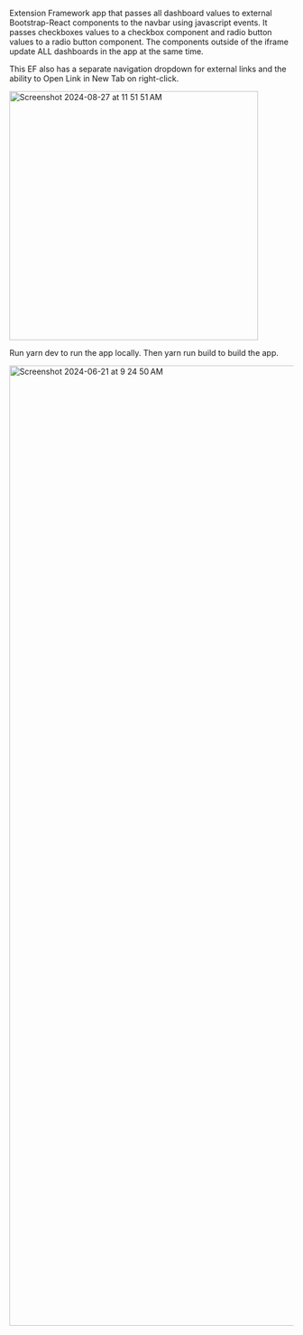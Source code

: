 Extension Framework app that passes all dashboard values to external Bootstrap-React components to the navbar using javascript events. It passes checkboxes values to a checkbox component and radio button values to a radio button component. The components outside of the iframe update ALL dashboards in the app at the same time.

This EF also has a separate navigation dropdown for external links and the ability to Open Link in New Tab on right-click.

<img width="441" alt="Screenshot 2024-08-27 at 11 51 51 AM" src="https://github.com/user-attachments/assets/0c9863bf-458b-41d1-9e25-a514ae8a368c">


Run yarn dev to run the app locally. Then yarn run build to build the app.


<img width="1701" alt="Screenshot 2024-06-21 at 9 24 50 AM" src="https://github.com/bytecodeio/zendesk-extension-pass-filters-to-all-dashboards/assets/114446653/dada6694-1528-478e-a3e3-1c7dfec5216f">
